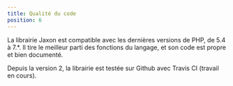 ```yaml
---
title: Qualité du code
position: 6
---
```


La librairie Jaxon est compatible avec les dernières versions de PHP, de 5.4 à 7.*.
Il tire le meilleur parti des fonctions du langage, et son code est propre et bien documenté.

Depuis la version 2, la librairie est testée sur Github avec Travis CI (travail en cours).
